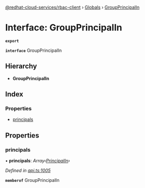 [@redhat-cloud-services/rbac-client](../README.md) › [Globals](../globals.md) › [GroupPrincipalIn](groupprincipalin.md)

# Interface: GroupPrincipalIn

**`export`** 

**`interface`** GroupPrincipalIn

## Hierarchy

* **GroupPrincipalIn**

## Index

### Properties

* [principals](groupprincipalin.md#principals)

## Properties

###  principals

• **principals**: *Array‹[PrincipalIn](principalin.md)›*

*Defined in [api.ts:1005](https://github.com/RedHatInsights/javascript-clients.gi/blob/master/packages/rbac/api.ts#L1005)*

**`memberof`** GroupPrincipalIn
